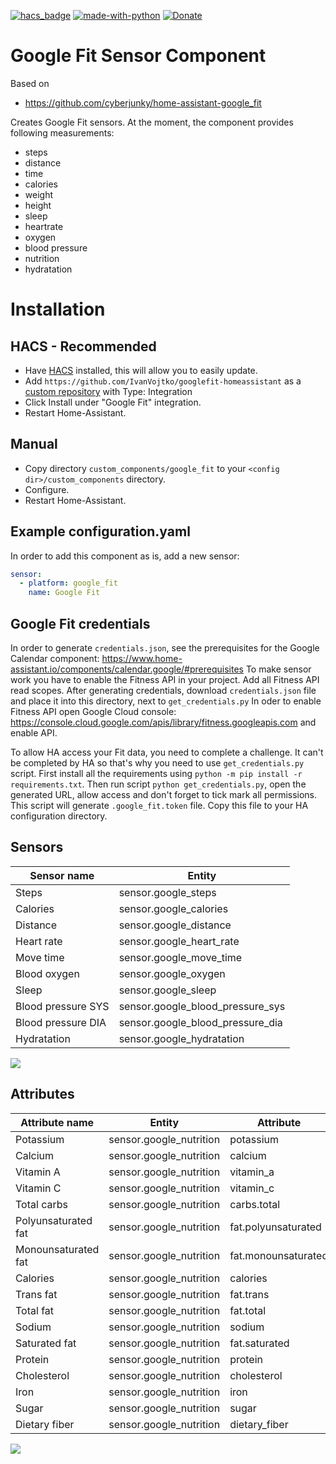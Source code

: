 [![hacs_badge](https://img.shields.io/badge/HACS-Custom-orange.svg)](https://github.com/custom-components/hacs)  [![made-with-python](https://img.shields.io/badge/Made%20with-Python-1f425f.svg)](https://www.python.org/) [![Donate](https://img.shields.io/badge/Donate-PayPal-green.svg)](https://paypal.me/IvanVojtko/)

# Google Fit Sensor Component

Based on

- <https://github.com/cyberjunky/home-assistant-google_fit>

Creates Google Fit sensors.
At the moment, the component provides following measurements:

- steps
- distance
- time
- calories
- weight
- height
- sleep
- heartrate
- oxygen
- blood pressure
- nutrition
- hydratation

# Installation

## HACS - Recommended
- Have [HACS](https://hacs.xyz) installed, this will allow you to easily update.
- Add `https://github.com/IvanVojtko/googlefit-homeassistant` as a [custom repository](https://github.com/IvanVojtko/googlefit-homeassistant) with Type: Integration
- Click Install under "Google Fit" integration.
- Restart Home-Assistant.

## Manual
- Copy directory `custom_components/google_fit` to your `<config dir>/custom_components` directory.
- Configure.
- Restart Home-Assistant.

## Example configuration.yaml

In order to add this component as is, add a new sensor:

```yaml
sensor:
  - platform: google_fit
    name: Google Fit
```

## Google Fit credentials

In order to generate `credentials.json`, see the prerequisites for the Google Calendar component:
<https://www.home-assistant.io/components/calendar.google/#prerequisites>
To make sensor work you have to enable the Fitness API in your project. Add all Fitness API read scopes. After generating credentials, download `credentials.json` file
and place it into this directory, next to `get_credentials.py`
In oder to enable Fitness API open Google Cloud console: 
<https://console.cloud.google.com/apis/library/fitness.googleapis.com>
and enable API.

To allow HA access your Fit data, you need to complete a challenge. It can't be completed by HA so that's why you need to use `get_credentials.py` script. First install all the
requirements using `python -m pip install -r requirements.txt`. Then run script `python get_credentials.py`, open 
the generated URL, allow access and don't forget to tick mark all permissions. This script will generate  `.google_fit.token` file. Copy this file to your HA configuration directory.

## Sensors

| Sensor name        | Entity                           |
|--------------------|----------------------------------|
| Steps              | sensor.google_steps              |
| Calories           | sensor.google_calories           |
| Distance           | sensor.google_distance           |
| Heart rate         | sensor.google_heart_rate         |
| Move time          | sensor.google_move_time          |
| Blood oxygen       | sensor.google_oxygen             |
| Sleep              | sensor.google_sleep              |
| Blood pressure SYS | sensor.google_blood_pressure_sys |
| Blood pressure DIA | sensor.google_blood_pressure_dia |
| Hydratation        | sensor.google_hydratation        |

![](https://github.com/IvanVojtko/googlefit-homeassistant/blob/master/2.png?raw=true)

## Attributes

| Attribute name      | Entity                  | Attribute           |
|---------------------|-------------------------|---------------------|
| Potassium           | sensor.google_nutrition | potassium           |
| Calcium             | sensor.google_nutrition | calcium             |
| Vitamin A           | sensor.google_nutrition | vitamin_a           |
| Vitamin C           | sensor.google_nutrition | vitamin_c           |
| Total carbs         | sensor.google_nutrition | carbs.total         |
| Polyunsaturated fat | sensor.google_nutrition | fat.polyunsaturated |
| Monounsaturated fat | sensor.google_nutrition | fat.monounsaturated |
| Calories            | sensor.google_nutrition | calories            |
| Trans fat           | sensor.google_nutrition | fat.trans           |
| Total fat           | sensor.google_nutrition | fat.total           |
| Sodium              | sensor.google_nutrition | sodium              |
| Saturated fat       | sensor.google_nutrition | fat.saturated       |
| Protein             | sensor.google_nutrition | protein             |
| Cholesterol         | sensor.google_nutrition | cholesterol         |
| Iron                | sensor.google_nutrition | iron                |
| Sugar               | sensor.google_nutrition | sugar               |
| Dietary fiber       | sensor.google_nutrition | dietary_fiber       |


![](https://github.com/IvanVojtko/googlefit-homeassistant/blob/master/1.png?raw=true)
